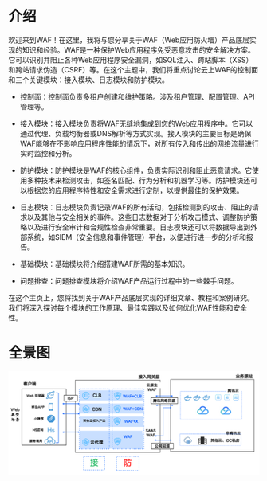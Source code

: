 # 介绍
欢迎来到WAF！在这里，我将与您分享关于WAF（Web应用防火墙）产品底层实现的知识和经验。WAF是一种保护Web应用程序免受恶意攻击的安全解决方案。它可以识别并阻止各种Web应用程序安全漏洞，如SQL注入、跨站脚本（XSS）和跨站请求伪造（CSRF）等。在这个主题中，我们将重点讨论云上WAF的控制面和三个关键模块：接入模块、日志模块和防护模块。

* 控制面：控制面负责多租户创建和维护策略。涉及租户管理、配置管理、API管理等。

* 接入模块：接入模块负责将WAF无缝地集成到您的Web应用程序中。它可以通过代理、负载均衡器或DNS解析等方式实现。接入模块的主要目标是确保WAF能够在不影响应用程序性能的情况下，对所有传入和传出的网络流量进行实时监控和分析。

* 防护模块：防护模块是WAF的核心组件，负责实际识别和阻止恶意请求。它使用多种技术来检测攻击，如签名匹配、行为分析和机器学习等。防护模块还可以根据您的应用程序特性和安全需求进行定制，以提供最佳的保护效果。

* 日志模块：日志模块负责记录WAF的所有活动，包括检测到的攻击、阻止的请求以及其他与安全相关的事件。这些日志数据对于分析攻击模式、调整防护策略以及进行安全审计和合规性检查非常重要。日志模块还可以将数据导出到外部系统，如SIEM（安全信息和事件管理）平台，以便进行进一步的分析和报告。


* 基础模块：基础模块将介绍搭建WAF所需的基本知识。

* 问题排查：问题排查模块将介绍WAF产品运行过程中的一些棘手问题。

在这个主页上，您将找到关于WAF产品底层实现的详细文章、教程和案例研究。我们将深入探讨每个模块的工作原理、最佳实践以及如何优化WAF性能和安全性。


# 全景图
![Alt text](overview.png)